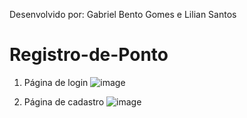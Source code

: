 Desenvolvido por: Gabriel Bento Gomes e Lilian Santos
# Registro-de-Ponto

1. Página de login
![image](https://github.com/Lilian-Santos/Registro-de-Ponto/assets/109557217/754297ea-212f-4084-8367-a939580c0a6b)

2. Página de cadastro
![image](https://github.com/Lilian-Santos/Registro-de-Ponto/assets/109557217/4b65cb74-e8d4-4fcf-ad31-a111750f0daf)
